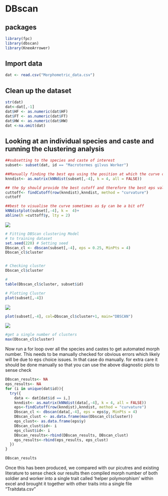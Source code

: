 DBscan
================

## packages

``` r
library(fpc)
library(dbscan)
library(KneeArrower)
```

## Import data

``` r
dat <- read.csv("Morphometric_data.csv")
```

## Clean up the dataset

``` r
str(dat)
dat<-dat[,-1]
dat$HF <- as.numeric(dat$HF)
dat$FT <- as.numeric(dat$FT)
dat$HW <- as.numeric(dat$HW)
dat <-na.omit(dat)
```

## Looking at an individual species and caste and running the clustering analysis

``` r
##subsetting to the species and caste of interest
subset<- subset(dat, id == "Macrotermes gilvus Worker")

##Manually finding the best eps using the position at which the curve changes the most
knndist<- as.matrix(kNNdist(subset[,-4], k = 4, all = FALSE))

## the $y should provide the best cutoff and therefore the best eps value
cuttoff<- findCutoff(row(knndist),knndist, method = "curvature")
cuttoff

##best to visualise the curve sometimes as $y can be a bit off
kNNdistplot(subset[,-4], k =  4)+
abline(h =cuttoff$y, lty = 2)
```

![](DBscan_files/figure-gfm/unnamed-chunk-2-1.png)<!-- -->

``` r
# Fitting DBScan clustering Model
# to training dataset
set.seed(220) # Setting seed
Dbscan_cl <- dbscan(subset[,-4], eps = 0.25, MinPts = 4)
Dbscan_cl$cluster


# Checking cluster
Dbscan_cl$cluster

# 
table(Dbscan_cl$cluster, subset$id)

# Plotting Cluster
plot(subset[,-4])
```

![](DBscan_files/figure-gfm/unnamed-chunk-2-2.png)<!-- -->

``` r
plot(subset[,-4], col=Dbscan_cl$cluster+1, main="DBSCAN")
```

![](DBscan_files/figure-gfm/unnamed-chunk-2-3.png)<!-- -->

``` r
#get a single number of clusters 
max(Dbscan_cl$cluster)
```

Now run a for loop over all the species and castes to get automated
morph number. This needs to be manually checked for obvious errors which
likely will be due to eps choice issues. In that case do manually. for
extra care it should be done manually so that you can use the above
diagnostic plots to sense check

``` r
DBscan_results<- NA
eps_results<- NA
for (i in unique(dat$id)){ 
  try({
    data <- dat[dat$id == i,]
    knndist<- as.matrix(kNNdist(data[,-4], k = 4, all = FALSE))
    eps<-findCutoff(row(knndist),knndist, method = "curvature")
    Dbscan_cl <- dbscan(data[,-4], eps = eps$y, MinPts = 4)
    DBscan_clust <- as.data.frame(max(Dbscan_cl$cluster))
    eps_clust<- as.data.frame(eps$y)
    DBscan_clust$id<- i
    eps_clust$id<- i
    DBscan_results<-rbind(DBscan_results, DBscan_clust)
    eps_results<-rbind(eps_results, eps_clust)
  })
}

DBscan_results
```

Once this has been produced, we compared with our picutres and existing
literature to sense check our results then compiled morph number of both
soldier and worker into a single trait called ‘helper polymorphism’
within excel and brought it together with other traits into a single
file “Traitdata.csv”
